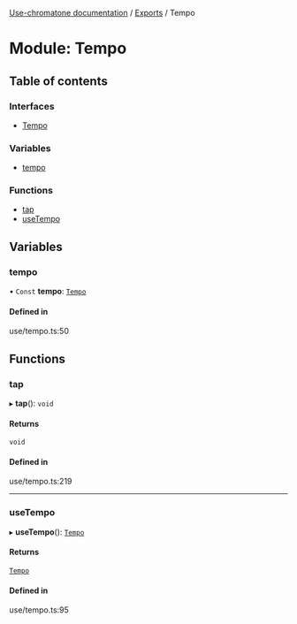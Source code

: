 [Use-chromatone documentation](../README.md) / [Exports](../modules.md) / Tempo

# Module: Tempo

## Table of contents

### Interfaces

- [Tempo](../interfaces/Tempo.Tempo.md)

### Variables

- [tempo](Tempo.md#tempo)

### Functions

- [tap](Tempo.md#tap)
- [useTempo](Tempo.md#usetempo)

## Variables

### tempo

• `Const` **tempo**: [`Tempo`](../interfaces/Tempo.Tempo.md)

#### Defined in

use/tempo.ts:50

## Functions

### tap

▸ **tap**(): `void`

#### Returns

`void`

#### Defined in

use/tempo.ts:219

___

### useTempo

▸ **useTempo**(): [`Tempo`](../interfaces/Tempo.Tempo.md)

#### Returns

[`Tempo`](../interfaces/Tempo.Tempo.md)

#### Defined in

use/tempo.ts:95
